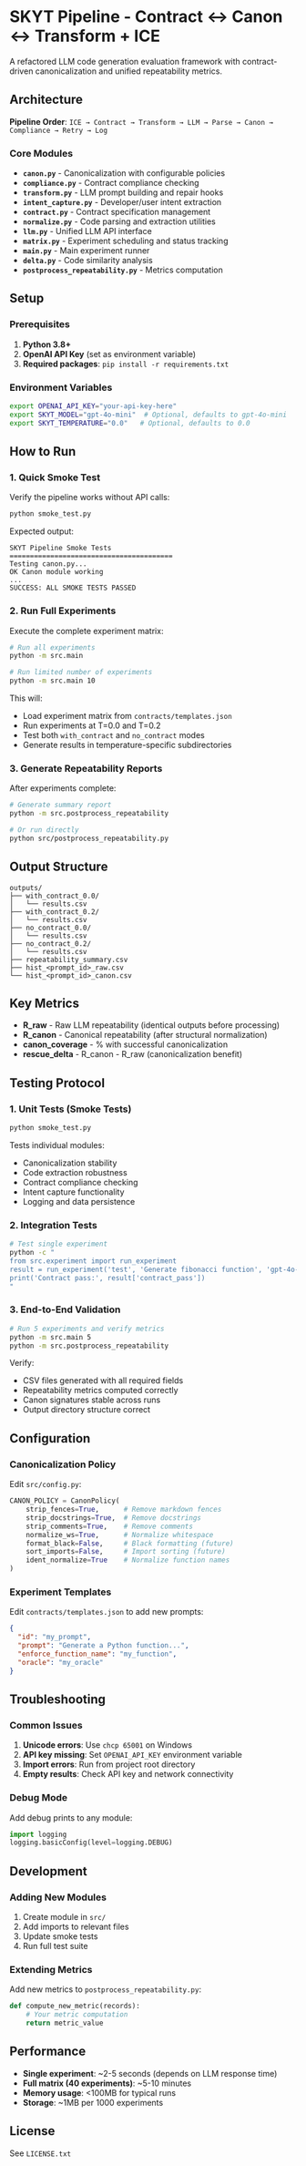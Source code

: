 # SKYT Pipeline - Contract ↔ Canon ↔ Transform + ICE

A refactored LLM code generation evaluation framework with contract-driven canonicalization and unified repeatability metrics.

## Architecture

**Pipeline Order**: `ICE → Contract → Transform → LLM → Parse → Canon → Compliance → Retry → Log`

### Core Modules

- **`canon.py`** - Canonicalization with configurable policies
- **`compliance.py`** - Contract compliance checking  
- **`transform.py`** - LLM prompt building and repair hooks
- **`intent_capture.py`** - Developer/user intent extraction
- **`contract.py`** - Contract specification management
- **`normalize.py`** - Code parsing and extraction utilities
- **`llm.py`** - Unified LLM API interface
- **`matrix.py`** - Experiment scheduling and status tracking
- **`main.py`** - Main experiment runner
- **`delta.py`** - Code similarity analysis
- **`postprocess_repeatability.py`** - Metrics computation

## Setup

### Prerequisites

1. **Python 3.8+**
2. **OpenAI API Key** (set as environment variable)
3. **Required packages**: `pip install -r requirements.txt`

### Environment Variables

```bash
export OPENAI_API_KEY="your-api-key-here"
export SKYT_MODEL="gpt-4o-mini"  # Optional, defaults to gpt-4o-mini
export SKYT_TEMPERATURE="0.0"   # Optional, defaults to 0.0
```

## How to Run

### 1. Quick Smoke Test

Verify the pipeline works without API calls:

```bash
python smoke_test.py
```

Expected output:
```
SKYT Pipeline Smoke Tests
========================================
Testing canon.py...
OK Canon module working
...
SUCCESS: ALL SMOKE TESTS PASSED
```

### 2. Run Full Experiments

Execute the complete experiment matrix:

```bash
# Run all experiments
python -m src.main

# Run limited number of experiments
python -m src.main 10
```

This will:
- Load experiment matrix from `contracts/templates.json`
- Run experiments at T=0.0 and T=0.2
- Test both `with_contract` and `no_contract` modes
- Generate results in temperature-specific subdirectories

### 3. Generate Repeatability Reports

After experiments complete:

```bash
# Generate summary report
python -m src.postprocess_repeatability

# Or run directly
python src/postprocess_repeatability.py
```

## Output Structure

```
outputs/
├── with_contract_0.0/
│   └── results.csv
├── with_contract_0.2/
│   └── results.csv  
├── no_contract_0.0/
│   └── results.csv
├── no_contract_0.2/
│   └── results.csv
├── repeatability_summary.csv
├── hist_<prompt_id>_raw.csv
└── hist_<prompt_id>_canon.csv
```

## Key Metrics

- **R_raw** - Raw LLM repeatability (identical outputs before processing)
- **R_canon** - Canonical repeatability (after structural normalization)  
- **canon_coverage** - % with successful canonicalization
- **rescue_delta** - R_canon - R_raw (canonicalization benefit)

## Testing Protocol

### 1. Unit Tests (Smoke Tests)

```bash
python smoke_test.py
```

Tests individual modules:
- Canonicalization stability
- Code extraction robustness
- Contract compliance checking
- Intent capture functionality
- Logging and data persistence

### 2. Integration Tests

```bash
# Test single experiment
python -c "
from src.experiment import run_experiment
result = run_experiment('test', 'Generate fibonacci function', 'gpt-4o-mini', 0.0)
print('Contract pass:', result['contract_pass'])
"
```

### 3. End-to-End Validation

```bash
# Run 5 experiments and verify metrics
python -m src.main 5
python -m src.postprocess_repeatability
```

Verify:
- CSV files generated with all required fields
- Repeatability metrics computed correctly
- Canon signatures stable across runs
- Output directory structure correct

## Configuration

### Canonicalization Policy

Edit `src/config.py`:

```python
CANON_POLICY = CanonPolicy(
    strip_fences=True,      # Remove markdown fences
    strip_docstrings=True,  # Remove docstrings
    strip_comments=True,    # Remove comments
    normalize_ws=True,      # Normalize whitespace
    format_black=False,     # Black formatting (future)
    sort_imports=False,     # Import sorting (future)
    ident_normalize=True    # Normalize function names
)
```

### Experiment Templates

Edit `contracts/templates.json` to add new prompts:

```json
{
  "id": "my_prompt",
  "prompt": "Generate a Python function...",
  "enforce_function_name": "my_function",
  "oracle": "my_oracle"
}
```

## Troubleshooting

### Common Issues

1. **Unicode errors**: Use `chcp 65001` on Windows
2. **API key missing**: Set `OPENAI_API_KEY` environment variable
3. **Import errors**: Run from project root directory
4. **Empty results**: Check API key and network connectivity

### Debug Mode

Add debug prints to any module:

```python
import logging
logging.basicConfig(level=logging.DEBUG)
```

## Development

### Adding New Modules

1. Create module in `src/`
2. Add imports to relevant files
3. Update smoke tests
4. Run full test suite

### Extending Metrics

Add new metrics to `postprocess_repeatability.py`:

```python
def compute_new_metric(records):
    # Your metric computation
    return metric_value
```

## Performance

- **Single experiment**: ~2-5 seconds (depends on LLM response time)
- **Full matrix (40 experiments)**: ~5-10 minutes
- **Memory usage**: <100MB for typical runs
- **Storage**: ~1MB per 1000 experiments

## License

See `LICENSE.txt`
